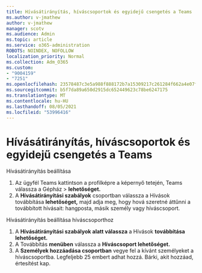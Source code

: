 ```yaml
---
title: Hívásátirányítás, híváscsoportok és egyidejű csengetés a Teams
ms.author: v-jmathew
author: v-jmathew
manager: scotv
ms.audience: Admin
ms.topic: article
ms.service: o365-administration
ROBOTS: NOINDEX, NOFOLLOW
localization_priority: Normal
ms.collection: Adm_O365
ms.custom:
- "9004159"
- "7251"
ms.openlocfilehash: 23578487c3e5a988f888172b7a15309217c261284f662a4e07f21ba3a4971004
ms.sourcegitcommit: b5f7da89a650d2915dc652449623c78be6247175
ms.translationtype: MT
ms.contentlocale: hu-HU
ms.lasthandoff: 08/05/2021
ms.locfileid: "53996416"
---
```

# <a name="call-forwarding-call-groups-and-simultaneous-ring-in-teams"></a>Hívásátirányítás, híváscsoportok és egyidejű csengetés a Teams

Hívásátirányítás beállítása

1. Az ügyfél Teams kattintson a profilképre a képernyő tetején, Teams válassza a Gépház > **lehetőséget.**
2. A **Hívásátirányítási szabályok** csoportban válassza a Hívások továbbítása **lehetőséget,** majd adja meg, hogy hová szeretné áttűnni a továbbított hívásait: hangposta, másik személy vagy híváscsoport.

Hívásátirányítás beállítása híváscsoporthoz

1. A **Hívásátirányítási szabályok alatt válassza** a Hívások **továbbítása lehetőséget.**
2. A Továbbítás **menüben** válassza a **Híváscsoport lehetőséget.**
3. A **Személyek hozzáadása csoportban** vegye fel a kívánt személyeket a híváscsoportba. Legfeljebb 25 embert adhat hozzá. Bárki, akit hozzáad, értesítést kap.
